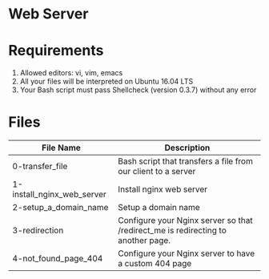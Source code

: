 # Web Server

# Requirements
1. Allowed editors: vi, vim, emacs
2. All your files will be interpreted on Ubuntu 16.04 LTS
3. Your Bash script must pass Shellcheck (version 0.3.7) without any error

# Files
| File Name | Description |
|-----------|-------------|
| 0-transfer_file | Bash script that transfers a file from our client to a server |
| 1-install_nginx_web_server | Install nginx web server |
| 2-setup_a_domain_name | Setup a domain name |
| 3-redirection | Configure your Nginx server so that /redirect_me is redirecting to another page. |
| 4-not_found_page_404 | Configure your Nginx server to have a custom 404 page |
